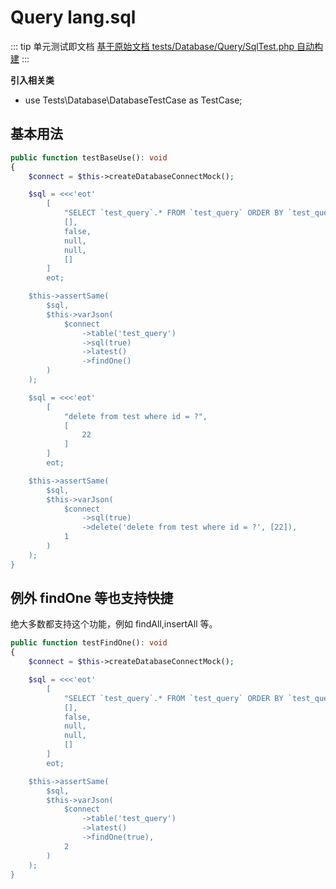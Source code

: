 # Query lang.sql

::: tip 单元测试即文档
[基于原始文档 tests/Database/Query/SqlTest.php 自动构建](https://github.com/hunzhiwange/framework/blob/master/tests/Database/Query/SqlTest.php)
:::
    
**引入相关类**

 * use Tests\Database\DatabaseTestCase as TestCase;

## 基本用法

``` php
public function testBaseUse(): void
{
    $connect = $this->createDatabaseConnectMock();

    $sql = <<<'eot'
        [
            "SELECT `test_query`.* FROM `test_query` ORDER BY `test_query`.`create_at` DESC LIMIT 1",
            [],
            false,
            null,
            null,
            []
        ]
        eot;

    $this->assertSame(
        $sql,
        $this->varJson(
            $connect
                ->table('test_query')
                ->sql(true)
                ->latest()
                ->findOne()
        )
    );

    $sql = <<<'eot'
        [
            "delete from test where id = ?",
            [
                22
            ]
        ]
        eot;

    $this->assertSame(
        $sql,
        $this->varJson(
            $connect
                ->sql(true)
                ->delete('delete from test where id = ?', [22]),
            1
        )
    );
}
```
    
## 例外 findOne 等也支持快捷

绝大多数都支持这个功能，例如 findAll,insertAll 等。

``` php
public function testFindOne(): void
{
    $connect = $this->createDatabaseConnectMock();

    $sql = <<<'eot'
        [
            "SELECT `test_query`.* FROM `test_query` ORDER BY `test_query`.`create_at` DESC LIMIT 1",
            [],
            false,
            null,
            null,
            []
        ]
        eot;

    $this->assertSame(
        $sql,
        $this->varJson(
            $connect
                ->table('test_query')
                ->latest()
                ->findOne(true),
            2
        )
    );
}
```